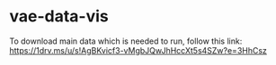 # vae-data-vis


To download main data which is needed to run, follow this link: https://1drv.ms/u/s!AgBKvicf3-vMgbJQwJhHccXt5s4SZw?e=3HhCsz

